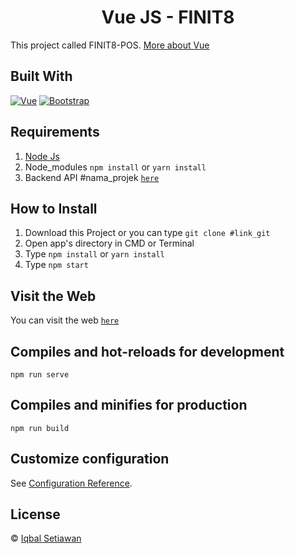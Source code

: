<h1 align='center'>Vue JS - FINIT8</h1>

This project called FINIT8-POS. [More about Vue](https://vuejs.org/)

## Built With

[![Vue](https://img.shields.io/badge/Vue-v2.6.11-green)](https://github.com/vuejs/vue)
[![Bootstrap](https://img.shields.io/badge/Bootstrap-v4.5.x-blue)](https://github.com/bootstrap-vue/bootstrap-vue)

## Requirements

1. <a href="https://nodejs.org/en/download/">Node Js</a>
2. Node_modules `npm install` or `yarn install`
3. Backend API #nama_projek [`here`](https://github.com/arkbootcamp/week4-web3-express)

## How to Install

1. Download this Project or you can type `git clone #link_git`
2. Open app's directory in CMD or Terminal
3. Type `npm install` or `yarn install`
4. Type `npm start`

## Visit the Web

You can visit the web [`here`](https://www.google.com/)

## Compiles and hot-reloads for development

```
npm run serve
```

## Compiles and minifies for production

```
npm run build
```

## Customize configuration

See [Configuration Reference](https://cli.vuejs.org/config/).

## License

© [Iqbal Setiawan](https://github.com/iqbalstwan)
